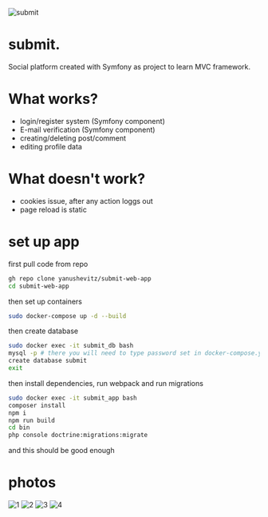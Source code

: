 ![submit](https://i.ibb.co/KzT8Cdt/logo1.png)

# submit.

Social platform created with Symfony as project to learn MVC framework.

# What works?

- login/register system (Symfony component)
- E-mail verification (Symfony component)
- creating/deleting post/comment
- editing profile data

# What doesn't work?

- cookies issue, after any action loggs out
- page reload is static

# set up app

first pull code from repo

```bash
gh repo clone yanushevitz/submit-web-app
cd submit-web-app
```

then set up containers

```bash
sudo docker-compose up -d --build
```

then create database

```bash
sudo docker exec -it submit_db bash
mysql -p # there you will need to type password set in docker-compose.yml file
create database submit
exit
```

then install dependencies, run webpack and run migrations

```bash
sudo docker exec -it submit_app bash
composer install
npm i
npm run build
cd bin
php console doctrine:migrations:migrate
```

and this should be good enough

# photos

![1](https://i.ibb.co/8YL5791/submit3.png)
![2](https://i.ibb.co/qkgsTyk/submit1.png)
![3](https://i.ibb.co/ZB5d4Vy/submit2.png)
![4](https://i.ibb.co/wMwQxxP/submit4.png)
